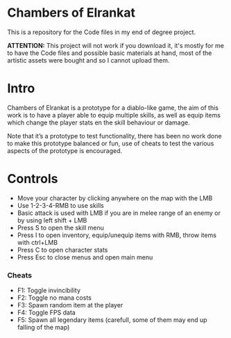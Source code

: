 # Chambers of Elrankat

This is a repository for the Code files in my end of degree project.

**ATTENTION:** This project will not work if you download it, it's mostly for me to have the Code files and possible basic materials at hand, most of the artistic assets were bought and so I cannot upload them.

# Intro

Chambers of Elrankat is a prototype for a diablo-like game, the aim of this work is to have a player able to equip multiple skills, as well as equip items which change the player stats en the skill behaviour or damage.

Note that it’s a prototype to test functionality, there has been no work done to make this prototype balanced or fun, use of cheats to test the various aspects of the prototype is encouraged.

# Controls 

 - Move your character by clicking anywhere on the map with the LMB     
 - Use 1-2-3-4-RMB to use skills     
 - Basic attack is used with LMB if you are in melee range of an enemy or by using left shift + LMB     
 - Press S to open the skill menu     
 - Press I to open inventory, equip/unequip items with RMB, throw items with ctrl+LMB     
 - Press C to open character stats     
 - Press Esc to close menus and open main menu

  ### Cheats 
  - F1: Toggle invincibility
  - F2: Toggle no mana costs
  - F3: Spawn random item at the player
  - F4: Toggle FPS data
  - F5: Spawn all legendary items (carefull, some of them may end up falling of the map)
